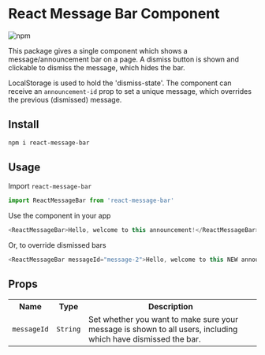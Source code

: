 # React Message Bar Component

![npm](https://img.shields.io/npm/v/react-message-bar)

This package gives a single component which shows a message/announcement bar on a page. A dismiss button is shown and
clickable to dismiss the message, which hides the bar.

LocalStorage is used to hold the 'dismiss-state'.
The component can receive an `announcement-id` prop to set a unique
message, which overrides the previous (dismissed) message.

## Install

```sh
npm i react-message-bar
```

## Usage

Import <code>react-message-bar</code>

```js
import ReactMessageBar from 'react-message-bar'
```

Use the component in your app
```js
<ReactMessageBar>Hello, welcome to this announcement!</ReactMessageBar>
```

Or, to override dismissed bars

```js
<ReactMessageBar messageId="message-2">Hello, welcome to this NEW announcement!</ReactMessageBar>
```

## Props

<table>
  <tr>
    <th>Name</th>
    <th>Type</th>
    <th>Description</th>
  </tr>
  <tr>
    <td><code>messageId</code></td>
    <td><code>String</code></td>
    <td>Set whether you want to make sure your message is shown to all users, including which have dismissed the bar.</td>
  </tr>
</table>
